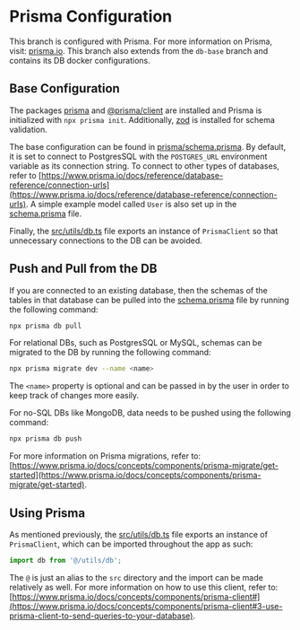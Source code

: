 # Prisma Configuration

This branch is configured with Prisma. For more information on Prisma, visit: [prisma.io](https://www.prisma.io/). This branch also extends from the `db-base` branch and contains its DB docker configurations.

## Base Configuration

The packages [prisma](https://www.npmjs.com/package/prisma)  and [@prisma/client](https://www.npmjs.com/package/@prisma/client) are installed and Prisma is initialized with `npx prisma init`. Additionally, [zod](https://www.npmjs.com/package/zod) is installed for schema validation.

The base configuration can be found in [prisma/schema.prisma](../prisma/schema.prisma). By default, it is set to connect to PostgresSQL with the `POSTGRES_URL` environment variable as its connection string. To connect to other types of databases, refer to [https://www.prisma.io/docs/reference/database-reference/connection-urls](https://www.prisma.io/docs/reference/database-reference/connection-urls). A simple example model called `User` is also set up in the [schema.prisma](../prisma/schema.prisma) file.

Finally, the [src/utils/db.ts](../src/utils/db.ts) file exports an instance of `PrismaClient` so that unnecessary connections to the DB can be avoided.

## Push and Pull from the DB

If you are connected to an existing database, then the schemas of the tables in that database can be pulled into the [schema.prisma](../prisma/schema.prisma) file by running the following command:

```sh
npx prisma db pull
```

For relational DBs, such as PostgresSQL or MySQL, schemas can be migrated to the DB by running the following command:

```sh
npx prisma migrate dev --name <name>
```

The `<name>` property is optional and can be passed in by the user in order to keep track of changes more easily.

For no-SQL DBs like MongoDB, data needs to be pushed using the following command:

```sh
npx prisma db push
```

For more information on Prisma migrations, refer to: [https://www.prisma.io/docs/concepts/components/prisma-migrate/get-started](https://www.prisma.io/docs/concepts/components/prisma-migrate/get-started).

## Using Prisma

As mentioned previously, the [src/utils/db.ts](../src/utils/db.ts) file exports an instance of `PrismaClient`, which can be imported throughout the app as such:

```javascript
import db from '@/utils/db';
```

The `@` is just an alias to the `src` directory and the import can be made relatively as well. For more information on how to use this client, refer to: [https://www.prisma.io/docs/concepts/components/prisma-client#](https://www.prisma.io/docs/concepts/components/prisma-client#3-use-prisma-client-to-send-queries-to-your-database).
